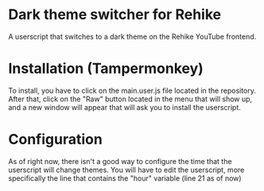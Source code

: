 # Dark theme switcher for Rehike
A userscript that switches to a dark theme on the Rehike YouTube frontend.

# Installation (Tampermonkey)
To install, you have to click on the main.user.js file located in the repository.
After that, click on the "Raw" button located in the menu that will show up, and a new window will appear that will ask you to install the userscript.

# Configuration
As of right now, there isn't a good way to configure the time that the userscript will change themes.
You will have to edit the userscript, more specifically the line that contains the "hour" variable (line 21 as of now)
